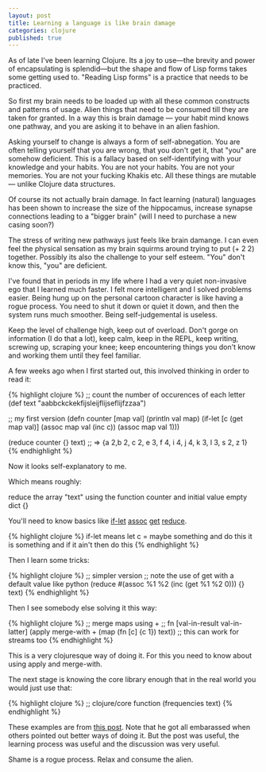 ```yaml
---
layout: post
title: Learning a language is like brain damage
categories: clojure
published: true
---
```


As of late I've been learning Clojure. Its a joy to use&mdash;the brevity and power of encapsulating  is splendid&mdash;but the shape and flow of Lisp forms takes some getting used to.  "Reading Lisp forms" is a practice that needs to be practiced.

So first my brain needs to be loaded up with all these common constructs and patterns of usage.  Alien things that need to be consumed till they are taken for granted.  In a way this is brain damage &mdash; your habit mind knows one pathway, and you are asking it to behave in an alien fashion.

Asking yourself to change is always a form of self-abnegation.  You are often telling yourself that you are wrong, that you don't get it, that "you" are somehow deficient. This is a fallacy based on self-identifying with your knowledge and your habits. You are not your habits. You are not your memories. You are not your fucking Khakis etc.  All these things are mutable &mdash; unlike Clojure data structures.

Of course its not actually brain damage.  In fact learning (natural) languages has been shown to increase the size of the hippocamus, increase synapse connections leading to a "bigger brain" (will I need to purchase a new casing soon?)

The stress of writing new pathways just feels like brain damange.  I can even feel the physical sensation as my brain squirms around trying to put (+ 2 2) together.  Possibly its also the challenge to your self esteem.  "You" don't know this, "you" are deficient.

I've found that in periods in my life where I had a very quiet non-invasive ego that I learned much faster. I felt more intelligent and I solved problems easier.  Being hung up on the personal cartoon character is like having a rogue process.  You need to shut it down or quiet it down, and then the system runs much smoother.  Being self-judgemental is useless.

Keep the level of challenge high, keep out of overload.  Don't gorge on information (I do that a lot), keep calm, keep in the REPL, keep writing, screwing up, scraping your knee; keep encountering things you don't know and working them until they feel familiar.

A few weeks ago when I first started out, this involved thinking in order to read it:

{% highlight clojure %}
;; count the number of occurences of each letter
(def text "aabbckckekfijsleijflijseflijfzzaa")

;; my first version
(defn counter [map val]
  (println val map)
  (if-let [c (get map val)]
    (assoc map val (inc c))
    (assoc map val 1)))

(reduce counter {} text)
;; =>  {a 2,b 2, c 2, e 3, f 4, i 4, j 4, k 3, l 3, s 2, z 1}
{% endhighlight %}

Now it looks self-explanatory to me.

Which means roughly:

reduce the array "text" using the function counter and initial value empty dict {}

You'll need to know basics like [if-let](http://clojuredocs.org/clojure_core/clojure.core/if-let) [assoc](http://clojuredocs.org/clojure_core/clojure.core/assoc) [get](http://clojuredocs.org/clojure_core/clojure.core/get) [reduce](http://clojuredocs.org/clojure_core/clojure.core/reduce).

{% highlight clojure %}
if-let means let c = maybe something
   and do this it is something
   and if it ain't then do this
{% endhighlight %}

Then I learn some tricks:

{% highlight clojure %}
;; simpler version
;; note the use of get with a default value like python
(reduce #(assoc %1 %2 (inc (get %1 %2 0))) {} text)
{% endhighlight %}

Then I see somebody else solving it this way:

{% highlight clojure %}
;; merge maps using +
;; fn [val-in-result val-in-latter]
(apply merge-with + (map (fn [c] {c 1}) text))
;; this can work for streams too
{% endhighlight %}

This is a very clojuresque way of doing it.  For this you need to know about using apply and merge-with.

The next stage is knowing the core library enough that in the real world you would just use that:

{% highlight clojure %}
;; clojure/core function
(frequencies text)
{% endhighlight %}

These examples are from [this post](http://twoguysarguing.wordpress.com/2010/07/26/7-rules-for-writing-clojure-programs/).  Note that he got all embarassed when others pointed out better ways of doing it.  But the post was useful, the learning process was useful and the discussion was very useful.

Shame is a rogue process.  Relax and consume the alien.
